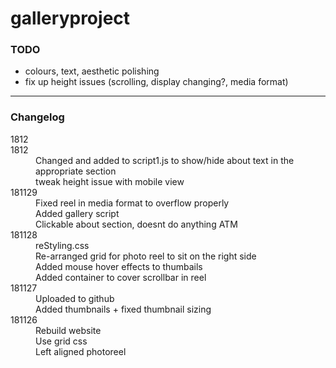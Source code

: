 # galleryproject

### TODO
- colours, text, aesthetic polishing
- fix up height issues (scrolling, display changing?, media format)

-----
### Changelog
<dl>
  <dt>1812</dt>
  <dd>
    
  </dd>
  
  <dt>1812</dt>
  <dd>
    Changed and added to script1.js to show/hide about text in the appropriate section<br/>
    tweak height issue with mobile view
  </dd>
  
  <dt>181129</dt>
  <dd>
    Fixed reel in media format to overflow properly<br/>
    Added gallery script<br/>
    Clickable about section, doesnt do anything ATM
  </dd>
  
  <dt>181128</dt>
  <dd>
    reStyling.css<br/>
    Re-arranged grid for photo reel to sit on the right side<br/>
    Added mouse hover effects to thumbails<br/>
    Added container to cover scrollbar in reel
  </dd>

  <dt>181127</dt>
  <dd>
    Uploaded to github<br/>
    Added thumbnails + fixed thumbnail sizing
  </dd>

  <dt>181126</dt>
  <dd>
    Rebuild website<br/>
    Use grid css<br/>
    Left aligned photoreel
  </dd>
  
  <dt></dt>
  <dd>
    
  </dd>
</dl>
